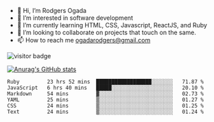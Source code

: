 - 👋 Hi, I’m Rodgers Ogada
- 👀 I’m interested in software development
- 🌱 I’m currently learning HTML, CSS, Javascript, ReactJS, and Ruby
- 💞️ I’m looking to collaborate on projects that touch on the same.
- 📫 How to reach me ogadarodgers@gmail.com

![visitor badge](https://visitor-badge.glitch.me/badge?page_id=ogada-otieno.visitor-badge)

[![Anurag's GitHub stats](https://github-readme-stats.vercel.app/api?username=ogada-otieno)](https://github.com/anuraghazra/github-readme-stats) 
<!--START_SECTION:waka-->

```text
Ruby         23 hrs 52 mins  ██████████████████░░░░░░░   71.87 %
JavaScript   6 hrs 40 mins   █████░░░░░░░░░░░░░░░░░░░░   20.10 %
Markdown     54 mins         ▓░░░░░░░░░░░░░░░░░░░░░░░░   02.73 %
YAML         25 mins         ▒░░░░░░░░░░░░░░░░░░░░░░░░   01.27 %
CSS          24 mins         ▒░░░░░░░░░░░░░░░░░░░░░░░░   01.25 %
Text         24 mins         ▒░░░░░░░░░░░░░░░░░░░░░░░░   01.24 %
```

<!--END_SECTION:waka-->

<!---
ogada-otieno/ogada-otieno is a ✨ special ✨ repository because its `README.md` (this file) appears on your GitHub profile.
You can click the Preview link to take a look at your changes.
--->
